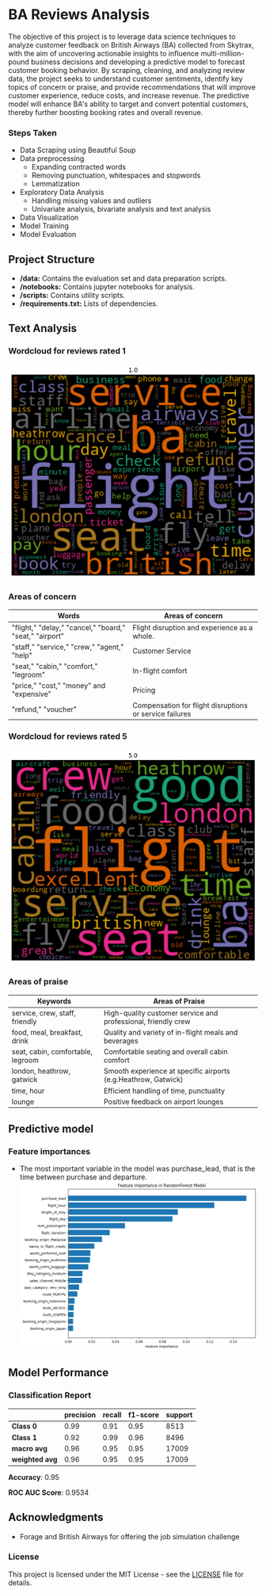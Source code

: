 # BA Reviews Analysis
The objective of this project is to leverage data science techniques to analyze customer feedback on British Airways (BA) collected from Skytrax, with the aim of uncovering actionable insights to influence multi-million-pound business decisions and developing a predictive model to forecast customer booking behavior. By scraping, cleaning, and analyzing review data, the project seeks to understand customer sentiments, identify key topics of concern or praise, and provide recommendations that will improve customer experience, reduce costs, and increase revenue. The predictive model will enhance BA's ability to target and convert potential customers, thereby further boosting booking rates and overall revenue.

### Steps Taken 
- Data Scraping using Beautiful Soup
- Data preprocessing 
    - Expanding contracted words
    - Removing punctuation, whitespaces and stopwords
    - Lemmatization
- Exploratory Data Analysis
    - Handling missing values and outliers
    - Univariate analysis, bivariate analysis and text analysis
- Data Visualization
- Model Training
- Model Evaluation

## Project Structure
-   **/data:** Contains the evaluation set and data preparation scripts.
-   **/notebooks:** Contains jupyter notebooks for analysis.
-   **/scripts:** Contains utility scripts.
-   **/requirements.txt:** Lists of dependencies.

## Text Analysis
### Wordcloud for reviews rated 1
![Wordcloud for reviews rated 1](screenshots/wordcloud-1.png)

### Areas of concern
| Words                                                   | Areas of concern                                       |
|---------------------------------------------------------|--------------------------------------------------------|
| "flight," "delay," "cancel," "board," "seat," "airport" | Flight disruption and experience as a whole.           |
| "staff," "service," "crew," "agent," "help"             | Customer Service                                       |
| "seat," "cabin," "comfort," "legroom"                   | In-flight comfort                                      |
| "price," "cost," "money" and "expensive"                | Pricing                                                |
| "refund," "voucher"                                     | Compensation for flight disruptions or service failures |

### Wordcloud for reviews rated 5
![Wordcloud for reviews rated 5](screenshots/wordcloud-5.png)

### Areas of praise
| Keywords                          | Areas of Praise                                               |
|-----------------------------------|---------------------------------------------------------------|
| service, crew, staff, friendly    | High-quality customer service and professional, friendly crew  |
| food, meal, breakfast, drink      | Quality and variety of in-flight meals and beverages           |
| seat, cabin, comfortable, legroom | Comfortable seating and overall cabin comfort                 |
| london, heathrow, gatwick         | Smooth experience at specific airports (e.g.Heathrow, Gatwick)  |
| time, hour                        | Efficient handling of time, punctuality                        |
| lounge                            | Positive feedback on airport lounges                          |


## Predictive model
### Feature importances
- The most important variable in the model was purchase_lead, that is the time between purchase and departure.
![Graph of the top 20 most important variables for the model](screenshots/feature_importance.png)

## Model Performance

### Classification Report
|               | precision | recall | f1-score | support |
|---------------|-----------|--------|----------|---------|
| **Class 0**         | 0.99      | 0.91   | 0.95     | 8513    |
| **Class 1**         | 0.92      | 0.99   | 0.96     | 8496    |
| **macro avg** | 0.96      | 0.95   | 0.95     | 17009   |
| **weighted avg** | 0.96   | 0.95   | 0.95     | 17009   |

**Accuracy**: 0.95 

**ROC AUC Score**: 0.9534


## Acknowledgments

-   Forage and British Airways for offering the job simulation challenge

### License

This project is licensed under the MIT License - see the [LICENSE](LICENSE) file for details.

